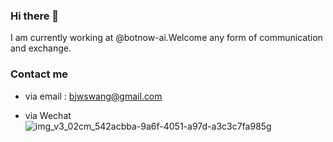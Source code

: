 ### Hi there 👋

I am currently working at @botnow-ai.Welcome any form of communication and exchange.

### Contact me

- via email : bjwswang@gmail.com

- via Wechat  
![img_v3_02cm_542acbba-9a6f-4051-a97d-a3c3c7fa985g](https://github.com/bjwswang/bjwswang/assets/30621793/a2681a2c-095b-4b66-8ede-eb49a886a630)


<!--
**bjwswang/bjwswang** is a ✨ _special_ ✨ repository because its `README.md` (this file) appears on your GitHub profile.

Here are some ideas to get you started:

- 🔭 I’m currently working on ...
- 🌱 I’m currently learning ...
- 👯 I’m looking to collaborate on ...
- 🤔 I’m looking for help with ...
- 💬 Ask me about ...
- 📫 How to reach me: ...
- 😄 Pronouns: ...
- ⚡ Fun fact: ...
-->
